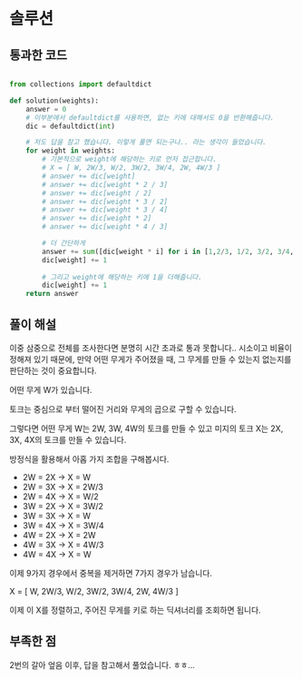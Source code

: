 # 솔루션

## 통과한 코드

```python

from collections import defaultdict

def solution(weights):
    answer = 0
    # 이부분에서 defaultdict를 사용하면, 없는 키에 대해서도 0을 반환해줍니다.
    dic = defaultdict(int)

    # 저도 답을 참고 했습니다. 이렇게 풀면 되는구나.. 라는 생각이 들었습니다.
    for weight in weights:
        # 기본적으로 weight에 해당하는 키로 먼저 접근합니다.
        # X = [ W, 2W/3, W/2, 3W/2, 3W/4, 2W, 4W/3 ]
        # answer += dic[weight]
        # answer += dic[weight * 2 / 3]
        # answer += dic[weight / 2]
        # answer += dic[weight * 3 / 2]
        # answer += dic[weight * 3 / 4]
        # answer += dic[weight * 2]
        # answer += dic[weight * 4 / 3]

        # 더 간단하게
        answer += sum([dic[weight * i] for i in [1,2/3, 1/2, 3/2, 3/4, 2, 4/3]])
        dic[weight] += 1
        
        # 그리고 weight에 해당하는 키에 1을 더해줍니다.
        dic[weight] += 1
    return answer
```

## 풀이 해설

이중 삼중으로 전체를 조사한다면 분명히 시간 초과로 통과 못합니다..
시소이고 비율이 정해져 있기 때문에, 만약 어떤 무게가 주어졌을 때,
그 무게를 만들 수 있는지 없는지를 판단하는 것이 중요합니다.

어떤 무게 W가 있습니다.

토크는 중심으로 부터 떨어진 거리와 무게의 곱으로 구할 수 있습니다.

그렇다면 어떤 무게 W는 2W, 3W, 4W의 토크를 만들 수 있고
미지의 토크 X는 2X, 3X, 4X의 토크를 만들 수 있습니다.

방정식을 활용해서 아홉 가지 조합을 구해봅시다.

- 2W = 2X -> X = W
- 2W = 3X -> X = 2W/3
- 2W = 4X -> X = W/2
- 3W = 2X -> X = 3W/2
- 3W = 3X -> X = W
- 3W = 4X -> X = 3W/4
- 4W = 2X -> X = 2W
- 4W = 3X -> X = 4W/3
- 4W = 4X -> X = W

이제 9가지 경우에서 중복을 제거하면 7가지 경우가 남습니다.

X = [ W, 2W/3, W/2, 3W/2, 3W/4, 2W, 4W/3 ]

이제 이 X를 정렬하고, 주어진 무게를 키로 하는 딕셔너리를 조회하면 됩니다.

## 부족한 점

2번의 갈아 엎음 이후, 답을 참고해서 풀었습니다. ㅎㅎ...
